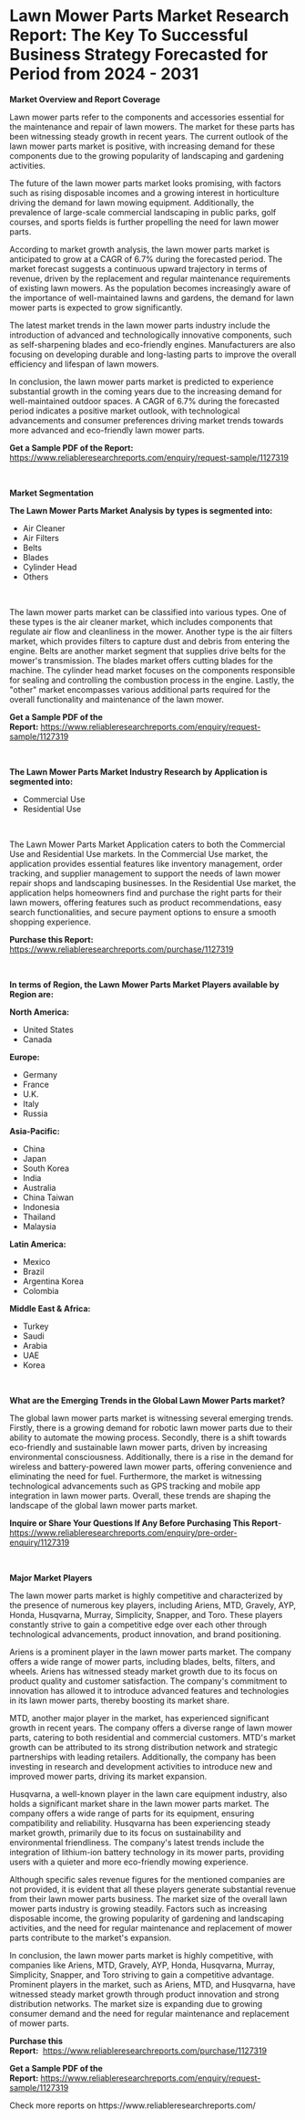 <p><h1>Lawn Mower Parts Market Research Report: The Key To Successful Business Strategy Forecasted for Period from 2024 - 2031</h1></p><p><strong>Market Overview and Report Coverage</strong></p>
<p><p>Lawn mower parts refer to the components and accessories essential for the maintenance and repair of lawn mowers. The market for these parts has been witnessing steady growth in recent years. The current outlook of the lawn mower parts market is positive, with increasing demand for these components due to the growing popularity of landscaping and gardening activities.</p><p>The future of the lawn mower parts market looks promising, with factors such as rising disposable incomes and a growing interest in horticulture driving the demand for lawn mowing equipment. Additionally, the prevalence of large-scale commercial landscaping in public parks, golf courses, and sports fields is further propelling the need for lawn mower parts.</p><p>According to market growth analysis, the lawn mower parts market is anticipated to grow at a CAGR of 6.7% during the forecasted period. The market forecast suggests a continuous upward trajectory in terms of revenue, driven by the replacement and regular maintenance requirements of existing lawn mowers. As the population becomes increasingly aware of the importance of well-maintained lawns and gardens, the demand for lawn mower parts is expected to grow significantly.</p><p>The latest market trends in the lawn mower parts industry include the introduction of advanced and technologically innovative components, such as self-sharpening blades and eco-friendly engines. Manufacturers are also focusing on developing durable and long-lasting parts to improve the overall efficiency and lifespan of lawn mowers.</p><p>In conclusion, the lawn mower parts market is predicted to experience substantial growth in the coming years due to the increasing demand for well-maintained outdoor spaces. A CAGR of 6.7% during the forecasted period indicates a positive market outlook, with technological advancements and consumer preferences driving market trends towards more advanced and eco-friendly lawn mower parts.</p></p>
<p><strong>Get a Sample PDF of the Report:</strong> <a href="https://www.reliableresearchreports.com/enquiry/request-sample/1127319">https://www.reliableresearchreports.com/enquiry/request-sample/1127319</a></p>
<p>&nbsp;</p>
<p><strong>Market Segmentation</strong></p>
<p><strong>The Lawn Mower Parts Market Analysis by types is segmented into:</strong></p>
<p><ul><li>Air Cleaner</li><li>Air Filters</li><li>Belts</li><li>Blades</li><li>Cylinder Head</li><li>Others</li></ul></p>
<p>&nbsp;</p>
<p><p>The lawn mower parts market can be classified into various types. One of these types is the air cleaner market, which includes components that regulate air flow and cleanliness in the mower. Another type is the air filters market, which provides filters to capture dust and debris from entering the engine. Belts are another market segment that supplies drive belts for the mower's transmission. The blades market offers cutting blades for the machine. The cylinder head market focuses on the components responsible for sealing and controlling the combustion process in the engine. Lastly, the "other" market encompasses various additional parts required for the overall functionality and maintenance of the lawn mower.</p></p>
<p><strong>Get a Sample PDF of the Report:</strong>&nbsp;<a href="https://www.reliableresearchreports.com/enquiry/request-sample/1127319">https://www.reliableresearchreports.com/enquiry/request-sample/1127319</a></p>
<p>&nbsp;</p>
<p><strong>The Lawn Mower Parts Market Industry Research by Application is segmented into:</strong></p>
<p><ul><li>Commercial Use</li><li>Residential Use</li></ul></p>
<p>&nbsp;</p>
<p><p>The Lawn Mower Parts Market Application caters to both the Commercial Use and Residential Use markets. In the Commercial Use market, the application provides essential features like inventory management, order tracking, and supplier management to support the needs of lawn mower repair shops and landscaping businesses. In the Residential Use market, the application helps homeowners find and purchase the right parts for their lawn mowers, offering features such as product recommendations, easy search functionalities, and secure payment options to ensure a smooth shopping experience.</p></p>
<p><strong>Purchase this Report:</strong>&nbsp; <a href="https://www.reliableresearchreports.com/purchase/1127319">https://www.reliableresearchreports.com/purchase/1127319</a></p>
<p>&nbsp;</p>
<p><strong>In terms of Region, the Lawn Mower Parts Market Players available by Region are:</strong></p>
<p>
    <p> <strong> North America: </strong>
        <ul>
            <li>United States</li>
            <li>Canada</li>
        </ul>
        </p> 
    <p> <strong> Europe: </strong>
        <ul>
            <li>Germany</li>
            <li>France</li>
            <li>U.K.</li>
            <li>Italy</li>
            <li>Russia</li>
        </ul>
        </p> 
    <p> <strong> Asia-Pacific: </strong>
        <ul>
            <li>China</li>
            <li>Japan</li>
            <li>South Korea</li>
            <li>India</li>
            <li>Australia</li>
            <li>China Taiwan</li>
            <li>Indonesia</li>
            <li>Thailand</li>
            <li>Malaysia</li>
        </ul>
        </p> 
    <p> <strong> Latin America: </strong>
        <ul>
            <li>Mexico</li>
            <li>Brazil</li>
            <li>Argentina Korea</li>
            <li>Colombia</li>
        </ul>
        </p> 
    <p> <strong> Middle East & Africa: </strong>
        <ul>
            <li>Turkey</li>
            <li>Saudi</li>
            <li>Arabia</li>
            <li>UAE</li>
            <li>Korea</li>
        </ul>
    </p>
    </p>
<p>&nbsp;</p>
<p><strong>What are the Emerging Trends in the Global Lawn Mower Parts market?</strong></p>
<p><p>The global lawn mower parts market is witnessing several emerging trends. Firstly, there is a growing demand for robotic lawn mower parts due to their ability to automate the mowing process. Secondly, there is a shift towards eco-friendly and sustainable lawn mower parts, driven by increasing environmental consciousness. Additionally, there is a rise in the demand for wireless and battery-powered lawn mower parts, offering convenience and eliminating the need for fuel. Furthermore, the market is witnessing technological advancements such as GPS tracking and mobile app integration in lawn mower parts. Overall, these trends are shaping the landscape of the global lawn mower parts market.</p></p>
<p><strong>Inquire or Share Your Questions If Any Before Purchasing This Report</strong>- <a href="https://www.reliableresearchreports.com/enquiry/pre-order-enquiry/1127319">https://www.reliableresearchreports.com/enquiry/pre-order-enquiry/1127319</a></p>
<p>&nbsp;</p>
<p><strong>Major Market Players</strong></p>
<p><p>The lawn mower parts market is highly competitive and characterized by the presence of numerous key players, including Ariens, MTD, Gravely, AYP, Honda, Husqvarna, Murray, Simplicity, Snapper, and Toro. These players constantly strive to gain a competitive edge over each other through technological advancements, product innovation, and brand positioning.</p><p>Ariens is a prominent player in the lawn mower parts market. The company offers a wide range of mower parts, including blades, belts, filters, and wheels. Ariens has witnessed steady market growth due to its focus on product quality and customer satisfaction. The company's commitment to innovation has allowed it to introduce advanced features and technologies in its lawn mower parts, thereby boosting its market share.</p><p>MTD, another major player in the market, has experienced significant growth in recent years. The company offers a diverse range of lawn mower parts, catering to both residential and commercial customers. MTD's market growth can be attributed to its strong distribution network and strategic partnerships with leading retailers. Additionally, the company has been investing in research and development activities to introduce new and improved mower parts, driving its market expansion.</p><p>Husqvarna, a well-known player in the lawn care equipment industry, also holds a significant market share in the lawn mower parts market. The company offers a wide range of parts for its equipment, ensuring compatibility and reliability. Husqvarna has been experiencing steady market growth, primarily due to its focus on sustainability and environmental friendliness. The company's latest trends include the integration of lithium-ion battery technology in its mower parts, providing users with a quieter and more eco-friendly mowing experience.</p><p>Although specific sales revenue figures for the mentioned companies are not provided, it is evident that all these players generate substantial revenue from their lawn mower parts business. The market size of the overall lawn mower parts industry is growing steadily. Factors such as increasing disposable income, the growing popularity of gardening and landscaping activities, and the need for regular maintenance and replacement of mower parts contribute to the market's expansion.</p><p>In conclusion, the lawn mower parts market is highly competitive, with companies like Ariens, MTD, Gravely, AYP, Honda, Husqvarna, Murray, Simplicity, Snapper, and Toro striving to gain a competitive advantage. Prominent players in the market, such as Ariens, MTD, and Husqvarna, have witnessed steady market growth through product innovation and strong distribution networks. The market size is expanding due to growing consumer demand and the need for regular maintenance and replacement of mower parts.</p></p>
<p><strong>Purchase this Report:</strong>&nbsp;&nbsp;<a href="https://www.reliableresearchreports.com/purchase/1127319">https://www.reliableresearchreports.com/purchase/1127319</a></p>
<p></p>
<p><strong>Get a Sample PDF of the Report:</strong>&nbsp;<a href="https://www.reliableresearchreports.com/enquiry/request-sample/1127319">https://www.reliableresearchreports.com/enquiry/request-sample/1127319</a></p>
<p>Check more reports on https://www.reliableresearchreports.com/</p>